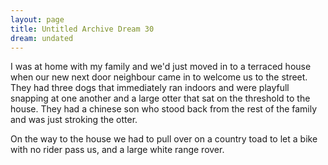 ```yaml
---
layout: page
title: Untitled Archive Dream 30
dream: undated
---
```


I was at home with my family and we'd just moved in to a terraced house when our new next door neighbour came in to welcome us to the street. They had three dogs that immediately ran indoors and were playfull snapping at one another and a large otter that sat on the threshold to the house. They had a chinese son who stood back from the rest of the family and was just stroking the otter.

On the way to the house we had to pull over on a country toad to let a bike with no rider pass us, and a large white range rover.